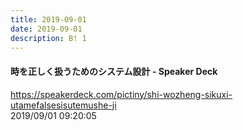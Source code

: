 ```yaml
---
title: 2019-09-01
date: 2019-09-01
description: B! 1
---
```


#### 時を正しく扱うためのシステム設計 - Speaker Deck
https://speakerdeck.com/pictiny/shi-wozheng-sikuxi-utamefalsesisutemushe-ji<br>
2019/09/01 09:20:05<br>


